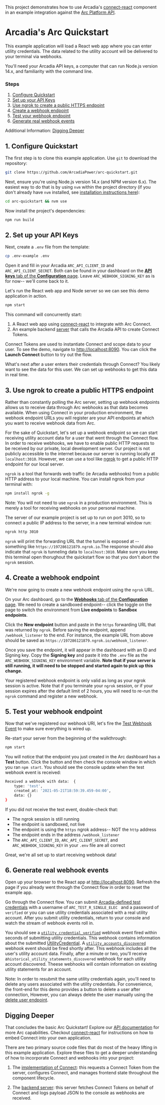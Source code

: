 This project demonstrates how to use Arcadia's [connect-react](https://github.com/ArcadiaPower/connect-react/) component in an example integration against the [Arc Platform API](http://developers.arcadia.com).

# Arcadia's Arc Quickstart

This example application will load a React web app where you can enter utility credentials. The data related to the utility account will be delivered to your terminal via webhooks.

You'll need your Arcadia API keys, a computer that can run Node.js version 14.x, and familiarity with the command line.

### Steps

1. [Configure Quickstart](#1-configure-quickstart)
2. [Set up your API Keys](#2-set-up-your-api-keys)
3. [Use ngrok to create a public HTTPS endpoint](#3-use-ngrok-to-create-a-public-https-endpoint)
4. [Create a webhook endpoint](#4-create-a-webhook-endpoint)
5. [Test your webhook endpoint](#5-test-your-webhook-endpoint)
6. [Generate real webhook events](#6-generate-real-webhook-events)

Additional Information: [Digging Deeper](#digging-deeper)

## 1. Configure Quickstart

The first step is to clone this example application. Use `git` to download the repository:

```.sh
git clone https://github.com/ArcadiaPower/arc-quickstart.git
```

Next, ensure you're using Node.js version 14.x (and NPM version 6.x). The easiest way to do that is by using `nvm` within the project directory (if you don't already have `nvm` installed, see [installation instructions here](https://github.com/nvm-sh/nvm#installing-and-updating)):

```.sh
cd arc-quickstart && nvm use
```

Now install the project's dependencies:

```.sh
npm run build
```

## 2. Set up your API Keys

Next, create a `.env` file from the template:

```.sh
cp .env-example .env
```

Open it and fill in your Arcadia `ARC_API_CLIENT_ID` and `ARC_API_CLIENT_SECRET`. Both can be found in your dashboard on the [**API keys** tab of the **Configuration** page](https://arc.arcadia.com/configuration/api-keys).
Leave `ARC_WEBHOOK_SIGNING_KEY` as is for now-- we'll come back to it.

Let's run the React web app and Node server so we can see this demo application in action.

```.sh
npm start
```

This command will concurrently start:

1. A React web app using [connect-react](https://github.com/ArcadiaPower/connect-react/) to integrate with Arc Connect.
2. An example backend [server](./server/index.js) that calls the Arcadia API to create Connect Tokens.

Connect Tokens are used to instantiate Connect and scope data to your user. To see the demo, navigate to [http://localhost:8090](http://localhost:8090). You can click the **Launch Connect** button to try out the flow.

What's next after a user enters their credentials through Connect? You likely want to see the data for this user. We can set up webhooks to get this data in real time.

## 3. Use ngrok to create a public HTTPS endpoint

Rather than constantly polling the Arc server, setting up webhook endpoints allows us to receive data through Arc webhooks as that data becomes available. When using Connect in your production environment, the webhook endpoint URLs you will register are your API endpoints at which you want to receive webhook data from Arc.

For the sake of Quickstart, let's set up a webhook endpoint so we can start receiving utility account data for a user that went through the Connect flow. In order to receive webhooks, we have to enable public HTTP requests to be received by our private, local development server. Our project is not publicly accessible to the internet because our server is running locally at `localhost:3010`. However, we can use a tool like [ngrok](https://ngrok.com/) to get a public HTTP endpoint for our local server.

`ngrok` is a tool that forwards web traffic (ie Arcadia webhooks) from a public HTTP address to your local machine. You can install ngrok from your terminal with:

```.sh
npm install ngrok -g
```

Note: You will not need to use `ngrok` in a production environment. This is merely a tool for receiving webhooks on your personal machine.

The server of our example project is set up to run on port 3010, so to connect a public IP address to the server, in a new terminal window run:

```.sh
ngrok http 3010
```

`ngrok` will print the forwarding URL that the tunnel is exposed at -- something like `https://197286121879.ngrok.io`.The response should also indicate that `ngrok` is tunneling data to `localhost:3010`. Make sure you keep this terminal open thorughout the quickstart flow so that you don't abort the `ngrok` session.

## 4. Create a webhook endpoint

We're now going to create a new webhook endpoint using the `ngrok` URL.

On your Arc dashboard, go to the [**Webhooks** tab of the **Configuration** page](https://arc.arcadia.com/configuration/webhooks). We need to create a sandboxed endpoint-- click the toggle on the page to switch the environment from **Live endpoints** to **Sandbox endpoints**.

Click the **New endpoint** button and paste in the `https` forwarding URL that was returned by `ngrok`. Before saving the endpoint, append `/webhook_listener` to the end. For instance, the example URL from above should be saved as `https://197286121879.ngrok.io/webhook_listener`.

Once you save the endpoint, it will appear in the dashboard with an ID and Signing key. Copy the **Signing key** and paste it into the `.env` file as the `ARC_WEBHOOK_SIGNING_KEY` environment variable. **Note that if your server is still running, it will need to be stopped and started again to pick up this change.**

Your registered webhook endpoint is only valid as long as your ngrok session is active. Note that if you terminate your `ngrok` session, or if your session expires after the default limit of 2 hours, you will need to re-run the `ngrok` command and register a new webhook.

## 5. Test your webhook endpoint

Now that we've registered our webhook URI, let's fire the [Test Webhook Event](https://developers.arcadia.com/#operation/requestWebookTestEvent) to make sure everything is wired up.

Re-start your server from the beginning of the walkthrough:

```.sh
npm start
```

You will notice that the endpoint you just created in the Arc dashboard has a **Test** button. Click the button and then check the console window in which you ran `npm start`. You should see the console update when the test webhook event is received:

```.sh
Received a webhook with data:  {
    type: 'test',
    created_at: '2021-05-21T18:59:39.459-04:00',
    data: {}
}
```

If you did not receive the test event, double-check that:

- The ngrok session is still running
- The endpoint is sandboxed, not live
- The endpoint is using the `https` ngrok address-- NOT the `http` address
- The endpoint ends in the address `/webhook_listener`
- The `ARC_API_CLIENT_ID`, `ARC_API_CLIENT_SECRET`, and `ARC_WEBHOOK_SIGNING_KEY` in your `.env` file are all correct

Great, we're all set up to start receiving webhook data!

## 6. Generate real webhook events

Open up your browser to the React app at [http://localhost:8090](http://localhost:8090). Refresh the page if you already went through the Connect flow in order to reset the example app.

Go through the Connect flow. You can submit [Arcadia-defined test credentials](https://developers.arcadia.com/#section/Authentication/Utility-Connect) with a username of `ARC_TEST_R_SINGLE_ELEC ` and a password of `verified` or you can use utility credentials associated with a real utility account. After you submit utility credentials, return to your console and watch the stream of webhook events roll in.

You should see a [`utility_credential_verified`](https://developers.arcadia.com/#operation/utilityCredentialVerified) webhook event fired within seconds of submitting utility credentials. This webhook contains information about the submitted [UtilityCredential](https://developers.arcadia.com/#tag/UtilityCredential). A [`utility_accounts_discovered`](https://developers.arcadia.com/#operation/utilityAccountsDiscovered) webhook event should be fired shortly after. This webhook includes all the user's utility account data. Finally, after a minute or two, you'll receive a`historical_utility_statements_discovered` webhook for each utility account discovered. Theese webhooks will contain information on existing utility statements for an account.

Note: In order to resubmit the same utility credentials again, you'll need to delete any users associated with the utility credentials. For convenience, the front-end for this demo provides a button to delete a user after connection, However, you can always delete the user manually using the [delete user endpoint](https://developers.arcadia.com/#operation/deleteUser).

## Digging Deeper

That concludes the basic Arc Quickstart! Explore our [API documentation](https://developers.arcadia.com/) for more Arc capabilities. Checkout [connect-react](https://github.com/ArcadiaPower/connect-react/) for instructions on how to embed Connect into your own application.

There are two primary source code files that do most of the heavy lifting in this example application. Explore these files to get a deeper understanding of how to incorporate Connect and webhooks into your project:

1. The [implementation of Connect](./src/connect-widget.jsx): this requests a Connect Token from the server, configures Connect, and manages frontend state throughout the component lifecycle.

2. The [backend server](./server/index.js): this server fetches Connect Tokens on behalf of Connect and logs payload JSON to the console as webhooks are received.

